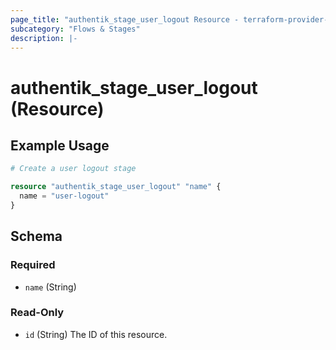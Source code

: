 ```yaml
---
page_title: "authentik_stage_user_logout Resource - terraform-provider-authentik"
subcategory: "Flows & Stages"
description: |-
---
```


# authentik_stage_user_logout (Resource)

## Example Usage

```terraform
# Create a user logout stage

resource "authentik_stage_user_logout" "name" {
  name = "user-logout"
}
```

<!-- schema generated by tfplugindocs -->
## Schema

### Required

- `name` (String)

### Read-Only

- `id` (String) The ID of this resource.
